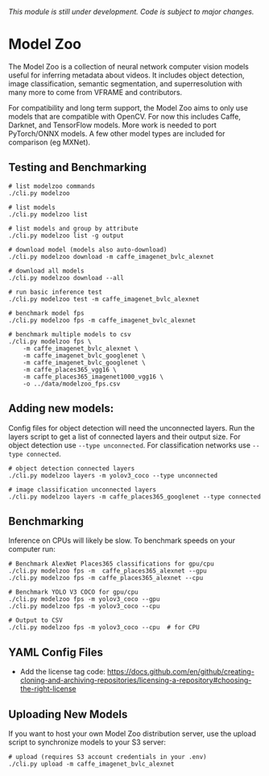 *This module is still under development. Code is subject to major changes.*

# Model Zoo

The Model Zoo is a collection of neural network computer vision models useful for inferring metadata about videos. It includes object detection, image classification, semantic segmentation, and superresolution with many more to come from VFRAME and contributors.

For compatibility and long term support, the Model Zoo aims to only use models that are compatible with OpenCV. For now this includes Caffe, Darknet, and TensorFlow models. More work is needed to port PyTorch/ONNX models. A few other model types are included for comparison (eg MXNet).


## Testing and Benchmarking

```
# list modelzoo commands
./cli.py modelzoo

# list models
./cli.py modelzoo list

# list models and group by attribute
./cli.py modelzoo list -g output

# download model (models also auto-download)
./cli.py modelzoo download -m caffe_imagenet_bvlc_alexnet

# download all models
./cli.py modelzoo download --all

# run basic inference test
./cli.py modelzoo test -m caffe_imagenet_bvlc_alexnet

# benchmark model fps
./cli.py modelzoo fps -m caffe_imagenet_bvlc_alexnet

# benchmark multiple models to csv
./cli.py modelzoo fps \
    -m caffe_imagenet_bvlc_alexnet \
    -m caffe_imagenet_bvlc_googlenet \
    -m caffe_imagenet_bvlc_googlenet \
    -m caffe_places365_vgg16 \
    -m caffe_places365_imagenet1000_vgg16 \
    -o ../data/modelzoo_fps.csv
```


## Adding new models:

Config files for object detection will need the unconnected layers. Run the layers script to get a list of connected layers and their output size. For object detection use `--type unconnected`. For classification networks use `--type connected`. 

```
# object detection connected layers
./cli.py modelzoo layers -m yolov3_coco --type unconnected

# image classification unconnected layers
./cli.py modelzoo layers -m caffe_places365_googlenet --type connected
```


## Benchmarking

Inference on CPUs will likely be slow. To benchmark speeds on your computer run:
```
# Benchmark AlexNet Places365 classifications for gpu/cpu
./cli.py modelzoo fps -m  caffe_places365_alexnet --gpu
./cli.py modelzoo fps -m caffe_places365_alexnet --cpu

# Benchmark YOLO V3 COCO for gpu/cpu
./cli.py modelzoo fps -m yolov3_coco --gpu
./cli.py modelzoo fps -m yolov3_coco --cpu

# Output to CSV
./cli.py modelzoo fps -m yolov3_coco --cpu  # for CPU
```


## YAML Config Files

- Add the license tag code: https://docs.github.com/en/github/creating-cloning-and-archiving-repositories/licensing-a-repository#choosing-the-right-license



## Uploading New Models

If you want to host your own Model Zoo distribution server, use the upload script to synchronize models to your S3 server:
```
# upload (requires S3 account credentials in your .env)
./cli.py upload -m caffe_imagenet_bvlc_alexnet
```